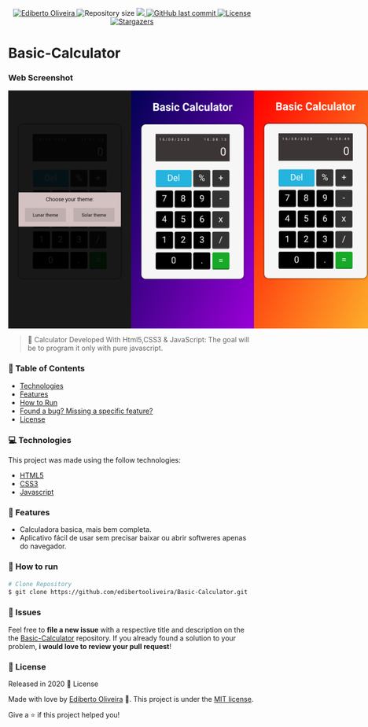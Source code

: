 <p align="center">	
<a href="https://www.linkedin.com/in/ediberto-b-oliveira-872926178/">
  <img alt="Ediberto Oliveira" src="https://img.shields.io/badge/Author-Ediberto%20Oliveira-red" />
  </a>
  <img alt="Repository size" src="https://img.shields.io/github/repo-size/edibertooliveira/Basic-Calculator?color=red">

  <a aria-label="Completed" href="https://edibertooliveira.github.io/Basic-Calculator/">
    <img src="https://img.shields.io/badge/Project-Calculator--Basic-red"></img>
  </a>
  <a href="https://github.com/edibertooliveira/Basic-Calculator/commits/master">
    <img alt="GitHub last commit" src="https://img.shields.io/github/last-commit/edibertooliveira/Basic-Calculator?color=red">
  </a> 

  <a href="https://github.com/edibertooliveira/Basic-Calculator/master/LICENSE">
    <img alt="License" src="https://img.shields.io/badge/license-MIT-red">
  </a>
  
   <a href="https://github.com/edibertooliveira/Basic-Calculator/stargazers">
    <img alt="Stargazers" src="https://img.shields.io/github/stars/edibertooliveira/Basic-Calculator?color=red">
  </a>
</p>

# Basic-Calculator

### Web Screenshot

<div style="display: flex; flex-direction: 'row'; align-items: 'center';">
   <img src="./.github/Screenshot_1.png" width="250px">
   <img src="./.github/Screenshot_2.png" width="250px">
   <img src="./.github/Screenshot_3.png" width="250px">
</div>

> :rocket: Calculator Developed With Html5,CSS3 & JavaScript: The goal will be to program it only with pure javascript.

### :pushpin: Table of Contents

* [Technologies](#computer-technologies)
* [Features](#rocket-features)
* [How to Run](#construction_worker-how-to-run)
* [Found a bug? Missing a specific feature?](#bug-issues)
* [License](#closed_book-license)

### :computer: Technologies
This project was made using the follow technologies:
<ul>
  <li><a href="https://developer.mozilla.org/">HTML5</a></li>
  <li><a href="https://css-tricks.com/">CSS3</a></li>
  <li><a href="https://www.javascript.com/">Javascript</a></li>
</ul>

### :rocket: Features

* Calculadora basica, mais bem completa.
* Aplicativo fácil de usar sem precisar baixar ou abrir softweres apenas do navegador.

### :construction_worker: How to run
```bash
# Clone Repository
$ git clone https://github.com/edibertooliveira/Basic-Calculator.git
```

### :bug: Issues
Feel free to **file a new issue** with a respective title and description on the the [Basic-Calculator](https://github.com/edibertooliveira/Basic-Calculator/issues) repository. If you already found a solution to your problem, **i would love to review your pull request**!

### :closed_book: License
Released in 2020 :closed_book: License

Made with love by [Ediberto Oliveira](https://github.com/edibertooliveira/) 🚀.
This project is under the [MIT license](https://github.com/edibertooliveira/Basic-Calculator/master/LICENSE).

Give a ⭐️ if this project helped you!
